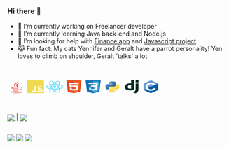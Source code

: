 ### Hi there 👋

- 🔭 I’m currently working on Freelancer developer
- 🌱 I’m currently learning Java back-end and Node.js
- 🤔 I’m looking for help with [Finance app](https://github.com/brunadalmagro/Finance_PyStackWeek.git) and [Javascript project](https://github.com/brunadalmagro/app-de-videos-curtos.git)
- 😹 Fun fact: My cats Yennifer and Geralt have a parrot personality! Yen loves to climb on shoulder, Geralt 'talks' a lot

##

<div>
  <div style="display: inline_block"><br>
  <img align="center" alt="Java" height="30" width="40" 
src="https://raw.githubusercontent.com/devicons/devicon/master/icons/java/java-plain.svg">
    <img align="center" alt="Js" height="30" width="40" src="https://raw.githubusercontent.com/devicons/devicon/master/icons/javascript/javascript-plain.svg">
  <img align="center" alt="React" height="30" width="40" src="https://raw.githubusercontent.com/devicons/devicon/master/icons/react/react-original.svg">
  <img align="center" alt="HTML" height="30" width="40" src="https://raw.githubusercontent.com/devicons/devicon/master/icons/html5/html5-original.svg">
  <img align="center" alt="CSS" height="30" width="40" src="https://raw.githubusercontent.com/devicons/devicon/master/icons/css3/css3-original.svg">
  <img align="center" alt="Python" height="30" width="40" src="https://raw.githubusercontent.com/devicons/devicon/master/icons/python/python-original.svg">
    <img align="center" alt="Django" height="30" width="40" src="https://raw.githubusercontent.com/devicons/devicon/master/icons/django/django-plain.svg">
  <img align="center" alt="cpp" height="30" width="40" src="https://raw.githubusercontent.com/devicons/devicon/master/icons/c/c-original.svg">
</div>
  
##

<!-- Você pode estilizar os stats da sua conta dessa forma 👇 -->
<div style="display: inline_block"><br>
  <a href="https://github.com/brunadalmagro/github-readme-stats">
    <img align="center" src="https://github-readme-stats.vercel.app/api?username=brunadalmagro&show_icons=true&theme=radical&count_private=true&hide_border=true" />
  </a>
  |
  <a href="https://github.com/brunadalmagro/github-readme-stats">
    <img align="center" src="https://github-readme-stats.vercel.app/api/top-langs/?username=brunadalmagro&layout=compact&theme=radical&hide_border=true" />
  </a>
</div>

##
  
<div>
  <a href=[https://www.instagram.com/eu.sou0ptmus.prime/](https://www.instagram.com/eu.sou0ptmus.prime/) target="_blank"><img src="https://img.shields.io/badge/-Instagram-%23E4405F?style=for-the-badge&logo=instagram&logoColor=white" target="_blank"></a>
  <a href=[https://www.linkedin.com/in/bruna-dalmagro/](https://www.linkedin.com/in/bruna-dalmagro/) target="_blank"><img src="https://img.shields.io/badge/-LinkedIn-%230077B5?style=for-the-badge&logo=linkedin&logoColor=white" target="_blank"></a> 
  <a href="[https://replit.com/@BRUNA-DALMAGROD](https://replit.com/@BRUNA-DALMAGROD)" target="_blank"><img src="https://img.shields.io/badge/-Replit-%230077B5?style=for-the-badge&logo=replit&logoColor=orange" target="_blank"></a> 
  <a href="[brunadalmagrodev@gmail.com](brunadalmagrodev@gmail.com)https://img.shields.io/badge/Gmail-D14836?style=for-the-badge&logo=gmail&logoColor=white"  
</div>

